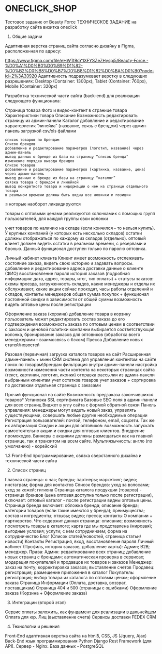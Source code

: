 # ONECLICK_SHOP
Тестовое задание от Beauty Force
ТЕХНИЧЕСКОЕ ЗАДАНИЕ 
на разработку сайта визитка oneclick

1. Общие задачи 

Адаптивная верстка страниц сайта согласно дизайну в Figma, расположенная по адресу:

https://www.figma.com/file/eHWTtBcY1XFYSZeZHyspj5/Beauty-Force.-%D0%A1%D0%B0%D0%B9%D1%82-%D0%B2%D0%B8%D0%B7%D0%B8%D1%82%D0%BA%D0%B0?node-id=2%3A30920
Адаптивность подразумевает верстку в следующих разрешениях: 
Desktop (Container: 1300px), Tablet (Container: 760px), Mobile (Container: 320px)

Разработка технической части сайта (back-end) для реализации следующего функционала:

Страница товара 
Фото и видео-контент в странице товара
Характеристики товара
Описание
Возможность редактировать страницу из админ-панели
Каталог
добавление и редактирование характеристик “линейка” (название, связь с брендом) через админ-панель загрузкой csv/xls файлами
```text
список товаров по брендам
Список брендов
добавление и редактирование параметров (логотип, название) через админ-панель
вывод данных о бренде из базы на страницу “список бренда”
изменение порядка вывода брендов
Список товаров
добавление и редактирование параметров (картинка, название, цена) через админ-панель
вывод данных о бренде из базы на страницу “каталог”
связка товара с брендом и линейкой
вывод конкретного товара и информации о нем на странице отдельного товара
в реальном времени должны быть видны все новинки и позиции 
```
≤ которые наоборот ликвидируются

товары с оптовыми ценами реализуются колонками≤ с помощью групп пользователей, для каждой группы свои колонки

учет товаров по наличию на складе (если кончился – то нельзя купить). У крупных компаний (у которых есть несколько складов) остатки должны отображаться по каждому из складов (отдельно).
оптовый клиент должен видеть остатки в реальном времени, с резервами и бронью. Данный функционал доступен только по паролю оптовика.

Личный кабинет клиента
Клиент имеет возможность отслеживать состояние заказа, видеть свою историю и задавать вопросы.
добавление и редактирование адреса доставки
данные о клиенте (ФИО)
восстановление пароля
история заказов (подробная информация: дата, адрес, товары, итог, тип оплаты) + статусы заказов: схемы проезда, загруженность складов, какие менеджеры и отделы их обслуживают, какие акции сейчас проходят, часы работы отделений и складов, контакты менеджеров
общая сумма покупок + функционал постоянной скидки в зависимости от общей суммы
возможность видеть оптовые цены после регистрации

Оформление заказа (корзина)
добавление товара в корзину
пользователь может редактировать состав заказа до его подтверждения
возможность заказа по оптовым ценам в соответствии с заказом и ценовой политики компании выбирается соответствующая колонка, бронирование заказов для оптовиков (обработка всего менеджерами - взаимосвязь с бэком)
Пресса
Добавление новых статей/новостей

Разовая (первичная) загрузка каталога товаров на сайт
Расширенная админ-панель + мини CRM система для управления контентом на сайте
поиск по товарам\брендам
фильтрация внутри админ-панели
настройка возможности изменения части контента на некоторых страницах сайта (текст, картинки, логотип, иконки)
отправка рассылки из админ-панели выбранным клиентам
учет остатков товаров
учет заказов + сортировка по доставкам
отдельная страница с заказами

Прочий функционал на сайте
Возможность предзаказа закончившихся товаров*
Установка SSL сертификата
Базовые SEO поля в админ-панели для всех страниц
Виджет в углу сайта с формой обратной связи
Панель управления: менеджеры могут видеть новый заказ, управлять существующими, совершать любые другие необходимые операции
Регистрация пользователей: почтой, телефоном, email, соцсети. Так же их авторизация
Скидки и акции для оптовиков: возможность запускать самостоятельно акции и скидки для оптовых клиентов. Внедрение промокодов. Баннеры с акциями должны размещаться как на главной странице, так и транзитом на всем сайте.
Мультиязычность: англо (по умолчанию) - корейский

1.3	Front-End программирование, связка сверстанного дизайна и технической части сайта


2. Список страниц

Главная страница: о нас; бренды; партнеры; маркетинг; видео; инстаграм; форма для контактов
Список брендов: уход за волосами; уход за кожей; гигиена 
Страница каталога продукции (товаров) - страница брендов (цена оптовая доступна только после регистрации), включает: оптовый каталог - после регистрации видны оптовые цены. Страница бренда включает: обложка бренда; описание бренда; категории товаров (если такие имеются у бренда); преимущества; состав и ингредиенты; отзывы; видео; пресса; контакты
О компании + партнерство. Что содержит данная страница: описание; возможность посмотреть товары в каталоге; карта где мы представлена (мировая); выгодные условия; услуги; с кем сотрудничаем; форма на сотрудничество
Блог (Список статей/новостей, страница статьи/новости)
Контакты
Регистрация, вход, восстановление пароля
Личный кабинет (Профиль, история заказов, добавление карты): Админ; В2В; менеджер. 
Права: 
Админ: редактирование всех страниц;  добавление новых страниц с брендами; автоматическая проверка в сервисах; модерация покупателей и продавцов их товаров и заказов
Менеджер: заказ на почту; корректировка заказов; выставление счетов
Продавец: регистрация; размещение приложения в каталог
Покупатель: регистрация; выбор товара из каталога по оптовым ценам; оформление заказа
Страница Информации (Оплата, доставка, возврат, поставщикам)
Страница 404 и 500 (страницы с ошибками)
Оформление заказа (Корзина + Оформление заказа)


3. Интеграции (второй этап)

Сервис оплаты	заложить, как фундамент для реализации в дальнейщем	
	Оплата для юр. Лиц (выставление счета)
Сервисы доставки	FEDEX
CRM	

4. Технологии и решения

Front-End	адаптивная верстка сайта на html5, CSS, JS (Jquery, Ajax)
Back-End	язык программирования Python Django Rest Framework (для API). Сервер - Nginx. База данных - PostgreSQL